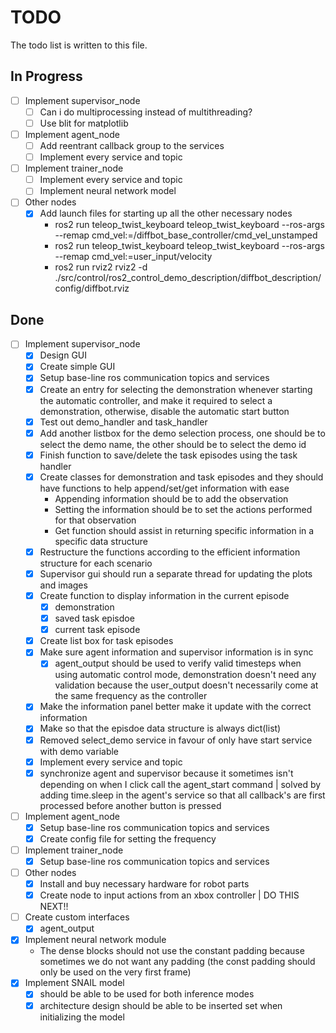 # TODO

The todo list is written to this file.

## In Progress

- [ ] Implement supervisor_node
    - [ ] Can i do multiprocessing instead of multithreading?
    - [ ] Use blit for matplotlib
- [ ] Implement agent_node
    - [ ] Add reentrant callback group to the services
    - [ ] Implement every service and topic
- [ ] Implement trainer_node
    - [ ] Implement every service and topic
    - [ ] Implement neural network model
- [ ] Other nodes
    - [x] Add launch files for starting up all the other necessary nodes 
        - ros2 run teleop_twist_keyboard teleop_twist_keyboard --ros-args --remap cmd_vel:=/diffbot_base_controller/cmd_vel_unstamped
        - ros2 run teleop_twist_keyboard teleop_twist_keyboard --ros-args --remap cmd_vel:=user_input/velocity
        - ros2 run rviz2 rviz2 -d ./src/control/ros2_control_demo_description/diffbot_description/config/diffbot.rviz

## Done

- [ ] Implement supervisor_node
    - [x] Design GUI 
    - [x] Create simple GUI
    - [x] Setup base-line ros communication topics and services
    - [x] Create an entry for selecting the demonstration whenever starting the automatic controller, and make it required to select a demonstration, otherwise, disable the automatic start button
    - [x] Test out demo_handler and task_handler
    - [x] Add another listbox for the demo selection process, one should be to select the demo name, the other should be to select the demo id
    - [x] Finish function to save/delete the task episodes using the task handler
    - [x] Create classes for demonstration and task episodes and they should have functions to help append/set/get information with ease
        - Appending information should be to add the observation
        - Setting the information should be to set the actions performed for that observation
        - Get function should assist in returning specific information in a specific data structure
    - [x] Restructure the functions according to the efficient information structure for each scenario
    - [x] Supervisor gui should run a separate thread for updating the plots and images
    - [x] Create function to display information in the current episode
        - [x] demonstration
        - [x] saved task episdoe
        - [x] current task episode
    - [x] Create list box for task episodes
    - [x] Make sure agent information and supervisor information is in sync
        - [x] agent_output should be used to verify valid timesteps when using automatic control mode, demonstration doesn't need any validation because the user_output doesn't necessarily come at the same frequency as the controller
    - [x] Make the information panel better make it update with the correct information
    - [x] Make so that the episdoe data structure is always dict(list)
    - [x] Removed select_demo service in favour of only have start service with demo variable
    - [x] Implement every service and topic
    - [x] synchronize agent and supervisor because it sometimes isn't depending on when I click call the agent_start command | solved by adding time.sleep in the agent's service so that all callback's are first processed before another button is pressed
- [ ] Implement agent_node
    - [x] Setup base-line ros communication topics and services
    - [x] Create config file for setting the frequency
- [ ] Implement trainer_node
    - [x] Setup base-line ros communication topics and services
- [ ] Other nodes
    - [x] Install and buy necessary hardware for robot parts
    - [x] Create node to input actions from an xbox controller | DO THIS NEXT!!
- [ ] Create custom interfaces
    - [x] agent_output
- [x] Implement neural network module
    - The dense blocks should not use the constant padding because sometimes we do not want any padding (the const padding should only be used on the very first frame)
- [x] Implement SNAIL model
    - [x] should be able to be used for both inference modes
    - [x] architecture design should be able to be inserted set when initializing the model